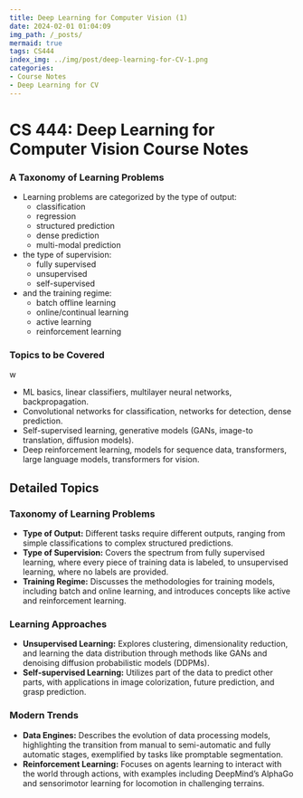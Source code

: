 ```yaml
---
title: Deep Learning for Computer Vision (1)
date: 2024-02-01 01:04:09
img_path: /_posts/
mermaid: true
tags: CS444
index_img: ../img/post/deep-learning-for-CV-1.png
categories:
- Course Notes
- Deep Learning for CV
---
```


# CS 444: Deep Learning for Computer Vision Course Notes

### A Taxonomy of Learning Problems

- Learning problems are categorized by the type of output:
  - classification
  - regression
  - structured prediction
  - dense prediction
  - multi-modal prediction
- the type of supervision:
  - fully supervised
  - unsupervised
  - self-supervised
- and the training regime:
  - batch offline learning
  - online/continual learning
  - active learning
  - reinforcement learning

### Topics to be Covered
w
- ML basics, linear classifiers, multilayer neural networks, backpropagation.
- Convolutional networks for classification, networks for detection, dense prediction.
- Self-supervised learning, generative models (GANs, image-to translation, diffusion models).
- Deep reinforcement learning, models for sequence data, transformers, large language models, transformers for vision.

## Detailed Topics

### Taxonomy of Learning Problems

- **Type of Output:** Different tasks require different outputs, ranging from simple classifications to complex structured predictions.
- **Type of Supervision:** Covers the spectrum from fully supervised learning, where every piece of training data is labeled, to unsupervised learning, where no labels are provided.
- **Training Regime:** Discusses the methodologies for training models, including batch and online learning, and introduces concepts like active and reinforcement learning.

### Learning Approaches

- **Unsupervised Learning:** Explores clustering, dimensionality reduction, and learning the data distribution through methods like GANs and denoising diffusion probabilistic models (DDPMs).
- **Self-supervised Learning:** Utilizes part of the data to predict other parts, with applications in image colorization, future prediction, and grasp prediction.

### Modern Trends

- **Data Engines:** Describes the evolution of data processing models, highlighting the transition from manual to semi-automatic and fully automatic stages, exemplified by tasks like promptable segmentation.
- **Reinforcement Learning:** Focuses on agents learning to interact with the world through actions, with examples including DeepMind’s AlphaGo and sensorimotor learning for locomotion in challenging terrains.

